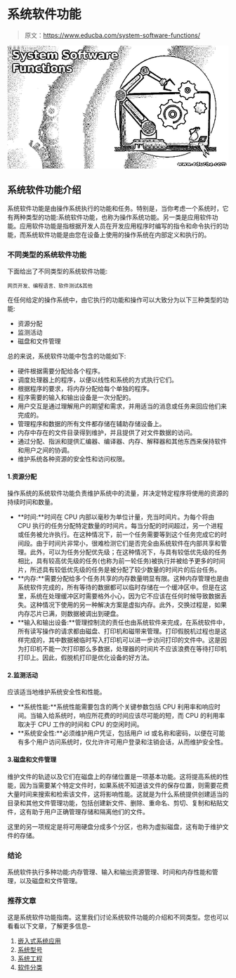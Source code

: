 # 系统软件功能

> 原文：<https://www.educba.com/system-software-functions/>

![System Software Functions](img/23614d5cffe132d3626ddb021cd063b3.png)



## 系统软件功能介绍

系统软件功能是由操作系统执行的功能和任务。特别是，当你考虑一个系统时，它有两种类型的功能:系统软件功能，也称为操作系统功能。另一类是应用软件功能。应用软件功能是指根据开发人员在开发应用程序时编写的指令和命令执行的功能，而系统软件功能是由您在设备上使用的操作系统在内部定义和执行的。

### 不同类型的系统软件功能

下面给出了不同类型的系统软件功能:

<small>网页开发、编程语言、软件测试&其他</small>

在任何给定的操作系统中，由它执行的功能和操作可以大致分为以下三种类型的功能:

*   资源分配
*   监测活动
*   磁盘和文件管理

总的来说，系统软件功能中包含的功能如下:

*   硬件根据需要分配给各个程序。
*   调度处理器上的程序，以便以线性和系统的方式执行它们。
*   根据程序的要求，将内存分配给每个单独的程序。
*   程序需要的输入和输出设备是一次分配的。
*   用户交互是通过理解用户的期望和需求，并用适当的消息或任务来回应他们来完成的。
*   管理程序和数据的所有文件都存储在辅助存储设备上。
*   内存中存在的文件目录得到维护，并且提供了对文件数据的访问。
*   通过分配、指派和提供汇编器、编译器、内存、解释器和其他东西来保持软件和用户之间的协调。
*   维护系统各种资源的安全性和访问权限。

#### 1.资源分配

操作系统的系统软件功能负责维护系统中的流量，并决定特定程序将使用的资源的持续时间和数量。

*   **时间:**时间在 CPU 内部以毫秒为单位计量，充当时间片。为每个将由 CPU 执行的任务分配特定数量的时间片。每当分配的时间超过，另一个进程或任务被允许执行。在这种情况下，前一个任务需要等到这个任务完成它的时间段。由于时间片非常小，很难检测它们是否完全由系统软件在内部共享和管理。此外，可以为任务分配优先级；在这种情况下，与具有较低优先级的任务相比，具有较高优先级的任务(也称为前一轮任务)被执行并被给予更多的时间片，所述具有较低优先级的任务是被分配了较少数量的时间片的后台任务。
*   **内存:**需要分配给多个任务共享的内存数量明显有限。这种内存管理也是由系统软件完成的，所有等待的数据都可以临时存储在一个缓冲区中。但是在这里，系统在处理缓冲区时需要格外小心，因为它不应该在任何时候导致数据丢失。这种情况下使用的另一种解决方案是虚拟内存。此外，交换过程是，如果内存芯片已满，则数据被调出到硬盘。
*   **输入和输出设备:**管理控制流的责任也由系统软件来完成，在系统软件中，所有读写操作的请求都由磁盘、打印机和磁带来管理。打印假脱机过程也是这样完成的，其中数据被临时写入打印机可以进一步访问打印的文件中。这是因为打印机不能一次打印那么多数据，处理器的时间片不应该浪费在等待打印机打印上。因此，假脱机打印是优化设备的好方法。

#### 2.监测活动

应该适当地维护系统安全性和性能。

*   **系统性能:**系统性能需要包含的两个关键参数包括 CPU 利用率和响应时间。当输入给系统时，响应所花费的时间应该尽可能的短，而 CPU 的利用率取决于 CPU 工作的时间和 CPU 的空闲时间。
*   **系统安全性:**必须维护用户凭证，包括用户 id 或名称和密码，以便在可能有多个用户访问系统时，仅允许许可用户登录和注销会话，从而维护安全性。

#### 3.磁盘和文件管理

维护文件的轨迹以及它们在磁盘上的存储位置是一项基本功能。这将提高系统的性能，因为当需要某个特定文件时，如果系统不知道该文件的保存位置，则需要花费大量时间来搜索和检索该文件，这将影响性能。这就是为什么系统提供创建适当的目录和其他文件管理功能，包括创建新文件、删除、重命名、剪切、复制和粘贴文件，这有助于用户正确管理存储和隔离他们的文件。

这里的另一项规定是将可用硬盘分成多个分区，也称为虚拟磁盘，这有助于维护文件的存储。

### 结论

系统软件执行多种功能:内存管理、输入和输出资源管理、时间和内存性能和管理，以及磁盘和文件管理。

### 推荐文章

这是系统软件功能指南。这里我们讨论系统软件功能的介绍和不同类型。您也可以看看以下文章，了解更多信息–

1.  [嵌入式系统应用](https://www.educba.com/embedded-systems-applications/)
2.  [系统型号](https://www.educba.com/system-models/)
3.  [系统工程](https://www.educba.com/system-engineering/)
4.  [软件分类](https://www.educba.com/software-classification/)





